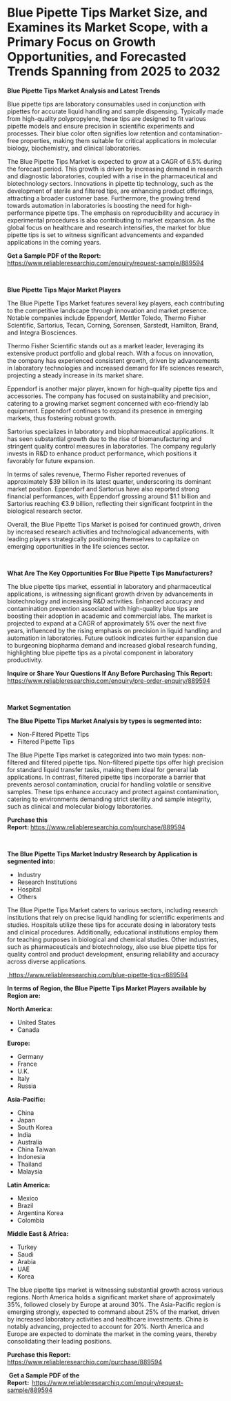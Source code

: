 <p><h1>Blue Pipette Tips Market Size, and Examines its Market Scope, with a Primary Focus on Growth Opportunities, and Forecasted Trends Spanning from 2025 to 2032</h1></p><p><strong>Blue Pipette Tips Market Analysis and Latest Trends</strong></p>
<p><p>Blue pipette tips are laboratory consumables used in conjunction with pipettes for accurate liquid handling and sample dispensing. Typically made from high-quality polypropylene, these tips are designed to fit various pipette models and ensure precision in scientific experiments and processes. Their blue color often signifies low retention and contamination-free properties, making them suitable for critical applications in molecular biology, biochemistry, and clinical laboratories.</p><p>The Blue Pipette Tips Market is expected to grow at a CAGR of 6.5% during the forecast period. This growth is driven by increasing demand in research and diagnostic laboratories, coupled with a rise in the pharmaceutical and biotechnology sectors. Innovations in pipette tip technology, such as the development of sterile and filtered tips, are enhancing product offerings, attracting a broader customer base. Furthermore, the growing trend towards automation in laboratories is boosting the need for high-performance pipette tips. The emphasis on reproducibility and accuracy in experimental procedures is also contributing to market expansion. As the global focus on healthcare and research intensifies, the market for blue pipette tips is set to witness significant advancements and expanded applications in the coming years.</p></p>
<p><strong>Get a Sample PDF of the Report:&nbsp;</strong> <a href="https://www.reliableresearchiq.com/enquiry/request-sample/889594?utm_campaign=3370&utm_medium=2&utm_source=Github&utm_content=ia&utm_term=13042025&utm_id=blue-pipette-tips">https://www.reliableresearchiq.com/enquiry/request-sample/889594</a></p>
<p>&nbsp;</p>
<p><strong>Blue Pipette Tips Major Market Players</strong></p>
<p><p>The Blue Pipette Tips Market features several key players, each contributing to the competitive landscape through innovation and market presence. Notable companies include Eppendorf, Mettler Toledo, Thermo Fisher Scientific, Sartorius, Tecan, Corning, Sorensen, Sarstedt, Hamilton, Brand, and Integra Biosciences.</p><p>Thermo Fisher Scientific stands out as a market leader, leveraging its extensive product portfolio and global reach. With a focus on innovation, the company has experienced consistent growth, driven by advancements in laboratory technologies and increased demand for life sciences research, projecting a steady increase in its market share.</p><p>Eppendorf is another major player, known for high-quality pipette tips and accessories. The company has focused on sustainability and precision, catering to a growing market segment concerned with eco-friendly lab equipment. Eppendorf continues to expand its presence in emerging markets, thus fostering robust growth.</p><p>Sartorius specializes in laboratory and biopharmaceutical applications. It has seen substantial growth due to the rise of biomanufacturing and stringent quality control measures in laboratories. The company regularly invests in R&D to enhance product performance, which positions it favorably for future expansion.</p><p>In terms of sales revenue, Thermo Fisher reported revenues of approximately $39 billion in its latest quarter, underscoring its dominant market position. Eppendorf and Sartorius have also reported strong financial performances, with Eppendorf grossing around $1.1 billion and Sartorius reaching €3.9 billion, reflecting their significant footprint in the biological research sector.</p><p>Overall, the Blue Pipette Tips Market is poised for continued growth, driven by increased research activities and technological advancements, with leading players strategically positioning themselves to capitalize on emerging opportunities in the life sciences sector.</p></p>
<p>&nbsp;</p>
<p><strong>What Are The Key Opportunities For Blue Pipette Tips Manufacturers?</strong></p>
<p><p>The blue pipette tips market, essential in laboratory and pharmaceutical applications, is witnessing significant growth driven by advancements in biotechnology and increasing R&D activities. Enhanced accuracy and contamination prevention associated with high-quality blue tips are boosting their adoption in academic and commercial labs. The market is projected to expand at a CAGR of approximately 5% over the next five years, influenced by the rising emphasis on precision in liquid handling and automation in laboratories. Future outlook indicates further expansion due to burgeoning biopharma demand and increased global research funding, highlighting blue pipette tips as a pivotal component in laboratory productivity.</p></p>
<p><strong>Inquire or Share Your Questions If Any Before Purchasing This Report:</strong> <a href="https://www.reliableresearchiq.com/enquiry/pre-order-enquiry/889594?utm_campaign=3370&utm_medium=2&utm_source=Github&utm_content=ia&utm_term=13042025&utm_id=blue-pipette-tips">https://www.reliableresearchiq.com/enquiry/pre-order-enquiry/889594</a></p>
<p>&nbsp;</p>
<p><strong>Market Segmentation</strong></p>
<p><strong>The Blue Pipette Tips Market Analysis by types is segmented into:</strong></p>
<p><ul><li>Non-Filtered Pipette Tips</li><li>Filtered Pipette Tips</li></ul></p>
<p><p>The Blue Pipette Tips market is categorized into two main types: non-filtered and filtered pipette tips. Non-filtered pipette tips offer high precision for standard liquid transfer tasks, making them ideal for general lab applications. In contrast, filtered pipette tips incorporate a barrier that prevents aerosol contamination, crucial for handling volatile or sensitive samples. These tips enhance accuracy and protect against contamination, catering to environments demanding strict sterility and sample integrity, such as clinical and molecular biology laboratories.</p></p>
<p><strong>Purchase this Report:&nbsp;</strong><a href="https://www.reliableresearchiq.com/purchase/889594?utm_campaign=3370&utm_medium=2&utm_source=Github&utm_content=ia&utm_term=13042025&utm_id=blue-pipette-tips">https://www.reliableresearchiq.com/purchase/889594</a></p>
<p>&nbsp;</p>
<p><strong>The Blue Pipette Tips Market Industry Research by Application is segmented into:</strong></p>
<p><ul><li>Industry</li><li>Research Institutions</li><li>Hospital</li><li>Others</li></ul></p>
<p><p>The Blue Pipette Tips Market caters to various sectors, including research institutions that rely on precise liquid handling for scientific experiments and studies. Hospitals utilize these tips for accurate dosing in laboratory tests and clinical procedures. Additionally, educational institutions employ them for teaching purposes in biological and chemical studies. Other industries, such as pharmaceuticals and biotechnology, also use blue pipette tips for quality control and product development, ensuring reliability and accuracy across diverse applications.</p></p>
<p><a href="https://www.reliableresearchiq.com/blue-pipette-tips-r889594?utm_campaign=3370&utm_medium=2&utm_source=Github&utm_content=ia&utm_term=13042025&utm_id=blue-pipette-tips">&nbsp;https://www.reliableresearchiq.com/blue-pipette-tips-r889594</a></p>
<p><strong>In terms of Region, the Blue Pipette Tips Market Players available by Region are:</strong></p>
<p>
    <p> <strong> North America: </strong>
        <ul>
            <li>United States</li>
            <li>Canada</li>
        </ul>
        </p> 
    <p> <strong> Europe: </strong>
        <ul>
            <li>Germany</li>
            <li>France</li>
            <li>U.K.</li>
            <li>Italy</li>
            <li>Russia</li>
        </ul>
        </p> 
    <p> <strong> Asia-Pacific: </strong>
        <ul>
            <li>China</li>
            <li>Japan</li>
            <li>South Korea</li>
            <li>India</li>
            <li>Australia</li>
            <li>China Taiwan</li>
            <li>Indonesia</li>
            <li>Thailand</li>
            <li>Malaysia</li>
        </ul>
        </p> 
    <p> <strong> Latin America: </strong>
        <ul>
            <li>Mexico</li>
            <li>Brazil</li>
            <li>Argentina Korea</li>
            <li>Colombia</li>
        </ul>
        </p> 
    <p> <strong> Middle East & Africa: </strong>
        <ul>
            <li>Turkey</li>
            <li>Saudi</li>
            <li>Arabia</li>
            <li>UAE</li>
            <li>Korea</li>
        </ul>
    </p>
    </p>
<p><p>The blue pipette tips market is witnessing substantial growth across various regions. North America holds a significant market share of approximately 35%, followed closely by Europe at around 30%. The Asia-Pacific region is emerging strongly, expected to command about 25% of the market, driven by increased laboratory activities and healthcare investments. China is notably advancing, projected to account for 20%. North America and Europe are expected to dominate the market in the coming years, thereby consolidating their leading positions.</p></p>
<p><strong>Purchase this Report: </strong><a href="https://www.reliableresearchiq.com/purchase/889594?utm_campaign=3370&utm_medium=2&utm_source=Github&utm_content=ia&utm_term=13042025&utm_id=blue-pipette-tips">https://www.reliableresearchiq.com/purchase/889594</a></p>
<p>&nbsp;<strong>Get a Sample PDF of the Report:&nbsp;&nbsp;</strong><a href="https://www.reliableresearchiq.com/enquiry/request-sample/889594?utm_campaign=3370&utm_medium=2&utm_source=Github&utm_content=ia&utm_term=13042025&utm_id=blue-pipette-tips">https://www.reliableresearchiq.com/enquiry/request-sample/889594</a></p>
<p><strong></strong></p>
<p><p></p><p></p><p></p></p>